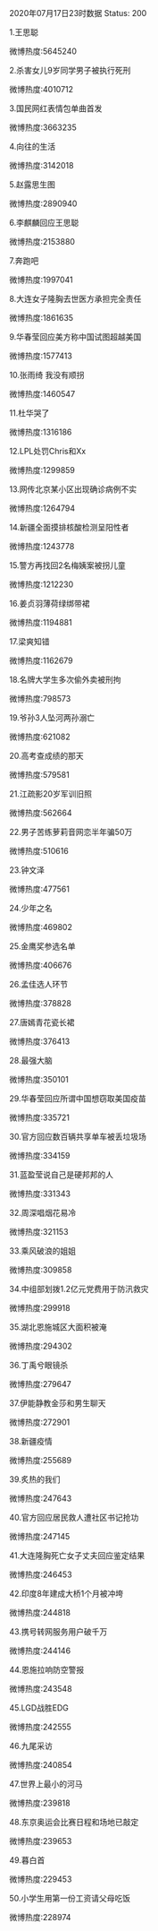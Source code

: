 2020年07月17日23时数据
Status: 200

1.王思聪

微博热度:5645240

2.杀害女儿9岁同学男子被执行死刑

微博热度:4010712

3.国民网红表情包单曲首发

微博热度:3663235

4.向往的生活

微博热度:3142018

5.赵露思生图

微博热度:2890940

6.李麒麟回应王思聪

微博热度:2153880

7.奔跑吧

微博热度:1997041

8.大连女子隆胸去世医方承担完全责任

微博热度:1861635

9.华春莹回应美方称中国试图超越美国

微博热度:1577413

10.张雨绮 我没有顺拐

微博热度:1460547

11.杜华哭了

微博热度:1316186

12.LPL处罚Chris和Xx

微博热度:1299859

13.网传北京某小区出现确诊病例不实

微博热度:1264794

14.新疆全面摸排核酸检测呈阳性者

微博热度:1243778

15.警方再找回2名梅姨案被拐儿童

微博热度:1212230

16.姜贞羽薄荷绿绑带裙

微博热度:1194881

17.梁爽知错

微博热度:1162679

18.名牌大学生多次偷外卖被刑拘

微博热度:798573

19.爷孙3人坠河两孙溺亡

微博热度:621082

20.高考查成绩的那天

微博热度:579581

21.江疏影20岁军训旧照

微博热度:562664

22.男子苦练萝莉音网恋半年骗50万

微博热度:510616

23.钟文泽

微博热度:477561

24.少年之名

微博热度:469802

25.金鹰奖参选名单

微博热度:406676

26.孟佳选人环节

微博热度:378828

27.唐嫣青花瓷长裙

微博热度:376413

28.最强大脑

微博热度:350101

29.华春莹回应所谓中国想窃取美国疫苗

微博热度:335721

30.官方回应数百辆共享单车被丢垃圾场

微博热度:334159

31.蓝盈莹说自己是硬邦邦的人

微博热度:331343

32.周深唱烟花易冷

微博热度:321153

33.乘风破浪的姐姐

微博热度:309858

34.中组部划拨1.2亿元党费用于防汛救灾

微博热度:299918

35.湖北恩施城区大面积被淹

微博热度:294302

36.丁禹兮眼镜杀

微博热度:279647

37.伊能静教金莎和男生聊天

微博热度:272901

38.新疆疫情

微博热度:255689

39.炙热的我们

微博热度:247643

40.官方回应居民救人遭社区书记抢功

微博热度:247145

41.大连隆胸死亡女子丈夫回应鉴定结果

微博热度:246453

42.印度8年建成大桥1个月被冲垮

微博热度:244818

43.携号转网服务用户破千万

微博热度:244146

44.恩施拉响防空警报

微博热度:243548

45.LGD战胜EDG

微博热度:242555

46.九尾采访

微博热度:240854

47.世界上最小的河马

微博热度:239818

48.东京奥运会比赛日程和场地已敲定

微博热度:239653

49.暮白首

微博热度:229453

50.小学生用第一份工资请父母吃饭

微博热度:228974

